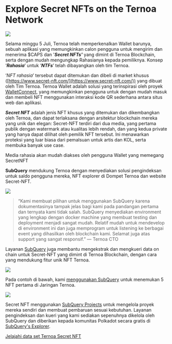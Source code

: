 # Explore Secret NFTs on the Ternoa Network

![](https://miro.medium.com/max/1200/0*s1fSGGelS-HVJNBm)

Selama minggu 5 Juli, Ternoa telah memperkenalkan Wallet barunya, sebuah aplikasi yang memungkinkan calon pengguna untuk mengirim dan menerima $CAPS dan '**_Secret NFTs'_** yang dimint di Ternoa Blockchain, serta dengan mudah mengungkap Rahasianya kepada pemiliknya. Konsep ‘**_Rahasia_**’ untuk ‘**_NTFs_**’ telah dibayangkan oleh tim Ternoa.

‘_NFT rahasia_’ tersebut dapat ditemukan dan dibeli di market khusus ([https://www.secret-nft.com/](https://www.secret-nft.com/)) yang dibuat oleh Tim Ternoa. Ternoa Wallet adalah solusi yang terinspirasi oleh proyek [WalletConnect](https://walletconnect.org/), yang memungkinkan pengguna untuk dengan mudah masuk dan membeli NFT menggunakan interaksi kode QR sederhana antara situs web dan aplikasi.

**_Secret NFT_** adalah jenis NFT khusus yang ditemukan dan dikembangkan oleh Ternoa, dan dapat terlaksana dengan arsitektur blockchain mereka yang unik dan elegan: Secret-NFT terdiri dari dua media, yang pertama publik dengan watermark atau kualitas lebih rendah, dan yang kedua private yang hanya dapat dilihat oleh pemilik NFT tersebut. Ini menawarkan proteksi yang luar biasa dari pemalsuan untuk artis dan KOL, serta membuka banyak use case.

Media rahasia akan mudah diakses oleh pengguna Wallet yang memegang SecretNFT

**SubQuery** mendukung Ternoa dengan menyediakan solusi pengindeksan untuk saldo pengguna mereka, NFT explorer di Dompet Ternoa dan website Secret-NFT.

![](https://miro.medium.com/max/1400/0*gquKRKBgiyAAxRFZ)

> “Kami membuat pilihan untuk menggunakan SubQuery karena dokumentasinya tampak jelas bagi kami pada pandangan pertama dan ternyata kami tidak salah. SubQuery menyediakan environment yang lengkap dengan docker machine yang membuat testing dan deployment menjadi sangat mudah. Relatif mudah untuk mendevelop di environment ini dan juga memprogram untuk listening ke berbagai event yang dihasilkan oleh blockchain kami. Selamat juga atas support yang sangat responsif.” — Ternoa CTO

Layanan [SubQuery](https://subquery.network/) juga membantu mengekstrak dan mengkueri data on chain untuk Secret-NFT yang dimint di Ternoa Blockchain, dengan cara yang mendukung fitur unik NFT Ternoa.

![](https://miro.medium.com/max/1400/0*CA7lfxmZxHCKhzWw)

Pada contoh di bawah, kami [menggunakan SubQuery](https://explorer.subquery.network/subquery/capsule-corp-ternoa/indexer) untuk menemukan 5 NFT pertama di Jaringan Ternoa.

![](https://miro.medium.com/max/1400/0*YaQGpb3xUn7BUESx)

Secret NFT menggunakan [SubQuery Projects](https://project.subquery.network/) untuk mengelola proyek mereka sendiri dan membuat pembaruan sesuai kebutuhan. Layanan pengindeksan dan kueri yang kami sediakan sepenuhnya dikelola oleh SubQuery dan diberikan kepada komunitas Polkadot secara gratis di [SubQuery's Explorer](https://explorer.subquery.network/).

[Jelajahi data set Ternoa Secret NFT](https://explorer.subquery.network/subquery/capsule-corp-ternoa/indexer)